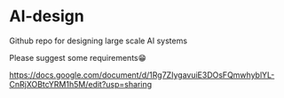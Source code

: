 # AI-design
Github repo for designing large scale AI systems

Please suggest some requirements😁

https://docs.google.com/document/d/1Rg7ZIygavuiE3DOsFQmwhyblYL-CnRjXOBtcYRM1h5M/edit?usp=sharing
